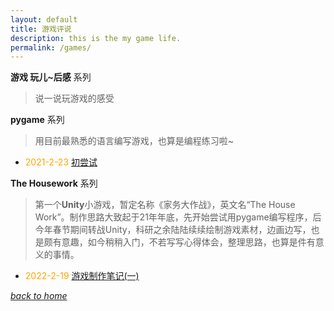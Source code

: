 ```yaml
---
layout: default
title: 游戏评说
description: this is the my game life.
permalink: /games/
---
```


**游戏 玩儿~后感** 系列
> 说一说玩游戏的感受


**pygame** 系列
> 用目前最熟悉的语言编写游戏，也算是编程练习啦~

- <font color=orange> 2021-2-23 </font>[初尝试](/games/pygame/firstry)

**The Housework** 系列
> 第一个**Unity**小游戏，暂定名称《家务大作战》，英文名“The House Work”。制作思路大致起于21年年底，先开始尝试用pygame编写程序，后今年春节期间转战Unity，科研之余陆陆续续绘制游戏素材，边画边写，也是颇有意趣，如今稍稍入门，不若写写心得体会，整理思路，也算是件有意义的事情。

- <font color=orange> 2022-2-19 </font>[游戏制作笔记(一)](/games/thehousework/stage1)



[*back to home*](https://fiiish-yu.github.io/)